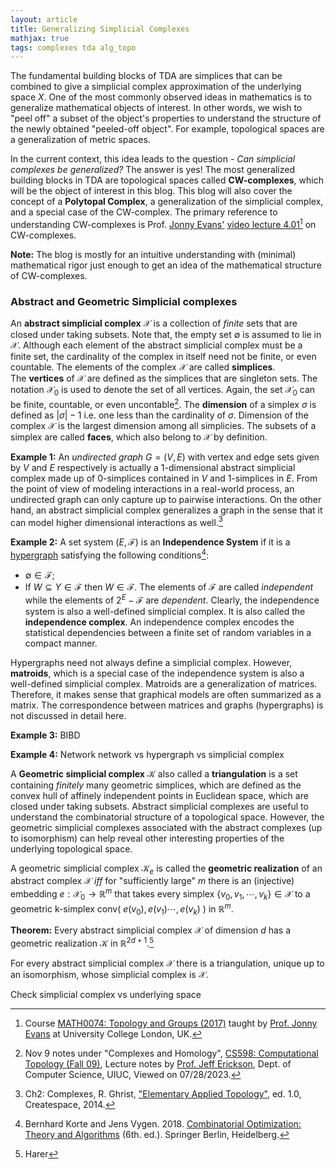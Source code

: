 ```yaml
---
layout: article
title: Generalizing Simplicial Complexes 
mathjax: true
tags: complexes tda alg_topo
---
```


The fundamental building blocks of TDA are simplices that can be combined to give a simplicial complex approximation of the underlying space $X$. One of the most commonly observed ideas in mathematics is to generalize mathematical objects of interest. In other words, we wish to "peel off" a subset of the object's properties to understand the structure of the newly obtained "peeled-off object". For example, topological spaces are a generalization of metric spaces. 

In the current context, this idea leads to the question - *Can simplicial complexes be generalized?* The answer is yes! The most generalized building blocks in TDA are topological spaces called **CW-complexes**, which will be the object of interest in this blog. This blog will also cover the concept of a **Polytopal Complex**, a generalization of the simplicial complex, and a special case of the CW-complex. The primary reference to understanding CW-complexes is Prof. [Jonny Evans'](http://jde27.uk/) [video lecture 4.01](https://www.homepages.ucl.ac.uk/~ucahjde/tg/html/cw-01.html)[^1] on CW-complexes.

**Note:** The blog is mostly for an intuitive understanding with (minimal) mathematical rigor just enough to get an idea of the mathematical structure of CW-complexes. 

### Abstract and Geometric Simplicial complexes
An **abstract simplicial complex** $\mathcal{X}$ is a collection of *finite* sets that are closed under taking subsets. Note that, the empty set $\emptyset$ is assumed to lie in $\mathcal{X}$. Although each element of the abstract simplicial complex must be a finite set, the cardinality of the complex in itself need not be finite, or even countable. The elements of the complex $\mathcal{X}$ are called **simplices**. \
The **vertices** of $\mathcal{X}$ are defined as the simplices that are singleton sets. The notation $\mathcal{X}_0$ is used to denote the set of all vertices. Again, the set $\mathcal{X}_0$ can be finite, countable, or even uncontable[^2]. The **dimension** of a simplex $\sigma$ is defined as $|\sigma| - 1$ i.e. one less than the cardinality of $\sigma$. Dimension of the complex $\mathcal{X}$ is the largest dimension among all simplicies. The subsets of a simplex are called **faces**, which also belong to $\mathcal{X}$ by definition. 

**Example 1:** An *undirected graph* $G = (V, E)$ with vertex and edge sets given by $V$ and $E$ respectively is actually a 1-dimensional abstract simplicial complex made up of 0-simplices contained in $V$ and 1-simplices in $E$. From the point of view of modeling interactions in a real-world process, an undirected graph can only capture up to pairwise interactions. On the other hand, an abstract simplicial complex generalizes a graph in the sense that it can model higher dimensional interactions as well.[^3]

**Example 2:** A set system $(E, \mathcal{F})$ is an **Independence System** if it is a [hypergraph](https://encyclopediaofmath.org/wiki/Hypergraph) satisfying the following conditions[^5]:
* $\emptyset \in \mathcal{F}$;
* If $W \subseteq Y \in \mathcal{F}$ then $W \in \mathcal{F}$.
The elements of $\mathcal{F}$ are called *independent* while the elements of $2^E-\mathcal{F}$ are *dependent*. Clearly, the independence system is also a well-defined simplicial complex. It is also called the **independence complex**. An independence complex encodes the statistical dependencies between a finite set of random variables in a compact manner.

Hypergraphs need not always define a simplicial complex. However, **matroids**, which is a special case of the independence system is also a well-defined simplicial complex. Matroids are a generalization of matrices. Therefore, it makes sense that graphical models are often summarized as a matrix. The correspondence between matrices and graphs (hypergraphs) is not discussed in detail here.

**Example 3:** BIBD

**Example 4:** Network
network vs hypergraph vs simplicial complex

A **Geometric simplicial complex** $\mathcal{K}$  also called a **triangulation** is a set containing *finitely* many geometric simplices, which are defined as the convex hull of affinely independent points in Euclidean space, which are closed under taking subsets. Abstract simplicial complexes are useful to understand the combinatorial structure of a topological space. However, the geometric simplicial complexes associated with the abstract complexes (up to isomorphism) can help reveal other interesting properties of the underlying topological space.

A geometric simplicial complex $\mathcal{K}_e$ is called the **geometric realization** of an abstract complex $\mathcal{X}$  *iff* for "sufficiently large" $m$ there is an (injective) embedding $e: \mathcal{X}_0 \longrightarrow \mathbb{R}^m$ that takes every simplex $\lbrace v_0, v_1, \cdots, v_k  \rbrace \in \mathcal{X}$ to a geometric k-simplex $\mathrm{conv}( \text{ } e(v_0), e(v_1) \cdots, e(v_k) \text{ })$ in $\mathbb{R}^m$.

**Theorem:** Every abstract simplicial complex $\mathcal{X}$ of dimension $d$ has a geometric realization $\mathcal{K}$ in $\mathbb{R}^{2d + 1}$.[^6]

For every abstract simplicial complex $\mathcal{X}$ there is a triangulation, unique up to an isomorphism, whose simplicial complex is $\mathcal{X}$.

Check simplicial complex vs underlying space








[^1]: Course [MATH0074: Topology and Groups (2017)](https://www.homepages.ucl.ac.uk/~ucahjde/tg/html/index.html) taught by [Prof. Jonny Evans](http://jde27.uk/) at University College London, UK.
[^2]: Nov 9 notes under "Complexes and Homology", [CS598: Computational Topology (Fall 09)](https://jeffe.cs.illinois.edu/teaching/comptop/2009/schedule.html), Lecture notes by [Prof. Jeff Erickson](https://jeffe.cs.illinois.edu/index.html), Dept. of Computer Science, UIUC, Viewed on 07/28/2023.
[^3]: Ch2: Complexes, R. Ghrist, ["Elementary Applied Topology"](https://www2.math.upenn.edu/~ghrist/notes.html), ed. 1.0, Createspace, 2014.
[^4]: [Hypergraph](https://encyclopediaofmath.org/wiki/Hypergraph). Encyclopedia of Mathematics.
[^5]: Bernhard Korte and Jens Vygen. 2018. [Combinatorial Optimization: Theory and Algorithms](https://doi.org/10.1007/978-3-662-56039-6) (6th. ed.). Springer Berlin, Heidelberg.
[^6]: Harer
[^7]: Tamal
